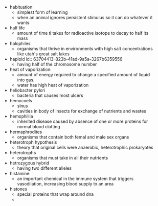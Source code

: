 - habituation
	- simplest form of learning
	- when an animal ignores persistent stimulus so it can do whatever it wants
- half life
	- amount of time ti takes for radioactive isotope to decay to half its mass
- halophiles
	- organisms that thrive in environments with high salt concentrations like utah's great salt lakes
- haploid
  id:: 63704413-823b-41ad-9a5a-3267b6359556
	- having half of the chromosome number
- heat of vaporization
	- amount of energy required to change a specified amount of liquid into gas.
	- water has high heat of vaporization
- heliobacter pylori
	- bacteria that causes most ulcers
- hemocoels
	- sinus
	- cavities in body of insects for exchange of nutrients and wastes
- hemophillia
	- inherited disease caused by absence of one or more proteins for normal blood clotting
- hermaphrodites
	- organisms that contain both femal and male sex organs
- heterotroph hypothesis
	- theory that original cells were anaerobic, heterotrophic prokaryotes
- heterotrophs
	- organisms that must take in all their nutrients
- hetrozygous hybrid
	- having two different alleles
- histamine
	- an important chemical in the immune system that triggers vasodilation, increasing blood supply to an area
- histones
	- special proteins that wrap around dna
	-